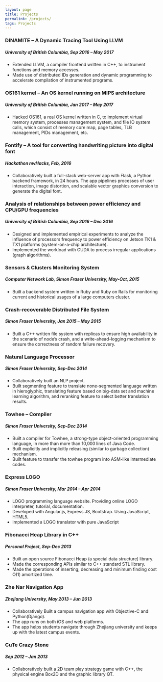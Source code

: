 ```yaml
---
layout: page
title: Projects
permalink: /projects/
tags: Projects
---
```


### DINAMITE – A Dynamic Tracing Tool Using LLVM
##### University of British Columbia, Sep 2016 – May 2017
* Extended LLVM, a compiler frontend written in C++, to instrument functions and memory accesses.
* Made use of distributed IDs generation and dynamic programming to accelerate compilation of instrumented programs.


### OS161 kernel – An OS kernel running on MIPS architecture 
##### University of British Columbia, Jan 2017 – May 2017
* Hacked OS161, a real OS kernel written in C, to implement virtual memory system, processes management system, and file IO system calls, which consist of memory core map, page tables, TLB management, PIDs management, etc.


### Fontify – A tool for converting handwriting picture into digital font 
##### Hackathon nwHacks, Feb, 2016
* Collaboratively built a full-stack web-server app with Flask, a Python backend framework, in 24 hours. The app pipelines processes of user interaction, image distortion, and scalable vector graphics conversion to generate the digital font.


### Analysis of relationships between power efficiency and CPU/GPU frequencies
##### University of British Columbia, Sep 2016 – Dec 2016
* Designed and implemented empirical experiments to analyze the influence of processors frequency to power efficiency on Jetson TK1 & TX1 platforms (system-on-a-chip architecture).
* Implemented the workload with CUDA to process irregular applications (graph algorithms).


### Sensors & Clusters Monitoring System
##### Computer Network Lab, Simon Fraser University, May-Oct, 2015
* Built a backend system written in Ruby and Ruby on Rails for monitoring current and historical usages of a large computers cluster.


### Crash-recoverable Distributed File System
##### Simon Fraser University, Jan 2015 – May 2015
* Built a C++ written file system with replicas to ensure high availability in the scenario of node’s crash, and a write-ahead-logging mechanism to ensure the correctness of random failure recovery.


### Natural Language Processor
##### Simon Fraser University, Sep-Dec 2014
* Collaboratively built an NLP project.
* Built segmenting feature to translate none-segmented language written in hieroglyphic, translating feature based on big-data set and machine learning algorithm, and reranking feature to select better translation results.


### Towhee – Compiler
##### Simon Fraser University, Sep-Dec 2014
* Built a compiler for Towhee, a strong-type object-oriented programming language, in more than more than 10,000 lines of Java Code.
* Built explicitly and implicitly releasing (similar to garbage collection) mechanism.
* Built feature to transfer the towhee program into ASM-like intermediate codes.


### Express LOGO
##### Simon Fraser University, Mar 2014 – Apr 2014
* LOGO programming language website. Providing online LOGO interpreter, tutorial, documentation.
* Developed with Angular.js, Express JS, Bootstrap. Using JavaScript, HTML5.
* Implemented a LOGO translator with pure JavaScript


### Fibonacci Heap Library in C++
##### Personal Project, Sep-Dec 2013
* Built an open source Fibonacci Heap (a special data structure) library.
* Made the corresponding APIs similar to C++ standard STL library.
* Made the operations of inserting, decreasing and minimum finding cost O(1) amortized time.


### Zhe Nar Navigation App
##### Zhejiang University, May 2013 – Jun 2013
* Collaboratively Built a campus navigation app with Objective-C and Python(Django).
* The app runs on both iOS and web platforms.
* The app helps students navigate through Zhejiang university and keeps up with the latest campus events. 


### CuTe Crazy Stone
##### Sep 2012 – Jan 2013
* Collaboratively built a 2D team play strategy game with C++, the physical engine Box2D and the graphic library QT.

